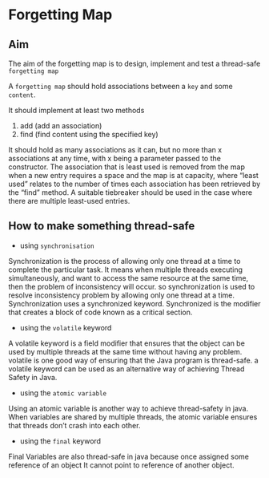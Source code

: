 # Forgetting Map

## Aim

The aim of the forgetting map is to design, implement and test a thread-safe `forgetting map`

A `forgetting map` should hold associations between a `key` and some `content`.

It should implement at least two methods

1. add (add an association)
2. find (find content using the specified key)

It should hold as many associations as it can, but no more than x associations at any time, with x being a parameter
passed to the constructor.
The association that is least used is removed from the map when a new entry requires a space and the map is at capacity,
where “least used” relates to the number of times each association has been retrieved by the “find” method.
A suitable tiebreaker should be used in the case where there are multiple least-used entries.


## How to make something thread-safe
- using `synchronisation`

Synchronization is the process of allowing only one thread at a time to complete the particular task. It means when
multiple threads executing simultaneously, and want to access the same resource at the same time, then the problem of
inconsistency will occur. so synchronization is used to resolve inconsistency problem by allowing only one thread at a
time. Synchronization uses a synchronized keyword. Synchronized is the modifier that creates a block of code known as
a critical section.

- using the `volatile` keyword

A volatile keyword is a field modifier that ensures that the object can be used by multiple threads at the same time
without having any problem. volatile is one good way of ensuring that the Java program is thread-safe. a volatile
keyword can be used as an alternative way of achieving Thread Safety in Java.

- using the `atomic variable`

Using an atomic variable is another way to achieve thread-safety in java. When variables are shared by multiple
threads, the atomic variable ensures that threads don’t crash into each other.

- using the `final` keyword

Final Variables are also thread-safe in java because once assigned some reference of an object It cannot
point to reference of another object.
